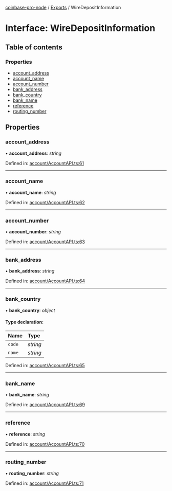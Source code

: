 [coinbase-pro-node](../README.md) / [Exports](../modules.md) / WireDepositInformation

# Interface: WireDepositInformation

## Table of contents

### Properties

- [account_address](wiredepositinformation.md#account_address)
- [account_name](wiredepositinformation.md#account_name)
- [account_number](wiredepositinformation.md#account_number)
- [bank_address](wiredepositinformation.md#bank_address)
- [bank_country](wiredepositinformation.md#bank_country)
- [bank_name](wiredepositinformation.md#bank_name)
- [reference](wiredepositinformation.md#reference)
- [routing_number](wiredepositinformation.md#routing_number)

## Properties

### account_address

• **account_address**: _string_

Defined in: [account/AccountAPI.ts:61](https://github.com/bennycode/coinbase-pro-node/blob/baa73d4/src/account/AccountAPI.ts#L61)

---

### account_name

• **account_name**: _string_

Defined in: [account/AccountAPI.ts:62](https://github.com/bennycode/coinbase-pro-node/blob/baa73d4/src/account/AccountAPI.ts#L62)

---

### account_number

• **account_number**: _string_

Defined in: [account/AccountAPI.ts:63](https://github.com/bennycode/coinbase-pro-node/blob/baa73d4/src/account/AccountAPI.ts#L63)

---

### bank_address

• **bank_address**: _string_

Defined in: [account/AccountAPI.ts:64](https://github.com/bennycode/coinbase-pro-node/blob/baa73d4/src/account/AccountAPI.ts#L64)

---

### bank_country

• **bank_country**: _object_

#### Type declaration:

| Name   | Type     |
| :----- | :------- |
| `code` | _string_ |
| `name` | _string_ |

Defined in: [account/AccountAPI.ts:65](https://github.com/bennycode/coinbase-pro-node/blob/baa73d4/src/account/AccountAPI.ts#L65)

---

### bank_name

• **bank_name**: _string_

Defined in: [account/AccountAPI.ts:69](https://github.com/bennycode/coinbase-pro-node/blob/baa73d4/src/account/AccountAPI.ts#L69)

---

### reference

• **reference**: _string_

Defined in: [account/AccountAPI.ts:70](https://github.com/bennycode/coinbase-pro-node/blob/baa73d4/src/account/AccountAPI.ts#L70)

---

### routing_number

• **routing_number**: _string_

Defined in: [account/AccountAPI.ts:71](https://github.com/bennycode/coinbase-pro-node/blob/baa73d4/src/account/AccountAPI.ts#L71)
